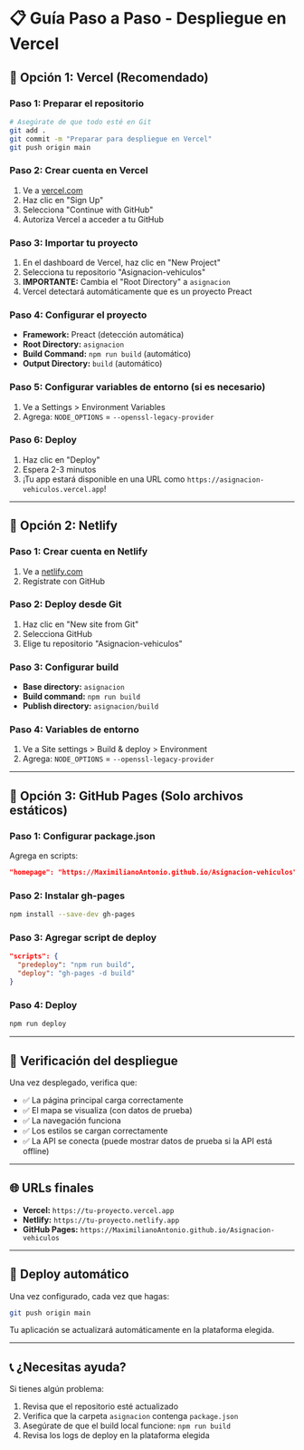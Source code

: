 # 📋 Guía Paso a Paso - Despliegue en Vercel

## 🚀 **Opción 1: Vercel (Recomendado)**

### **Paso 1: Preparar el repositorio**
```bash
# Asegúrate de que todo esté en Git
git add .
git commit -m "Preparar para despliegue en Vercel"
git push origin main
```

### **Paso 2: Crear cuenta en Vercel**
1. Ve a [vercel.com](https://vercel.com)
2. Haz clic en "Sign Up"
3. Selecciona "Continue with GitHub"
4. Autoriza Vercel a acceder a tu GitHub

### **Paso 3: Importar tu proyecto**
1. En el dashboard de Vercel, haz clic en "New Project"
2. Selecciona tu repositorio "Asignacion-vehiculos"
3. **IMPORTANTE:** Cambia el "Root Directory" a `asignacion`
4. Vercel detectará automáticamente que es un proyecto Preact

### **Paso 4: Configurar el proyecto**
- **Framework:** Preact (detección automática)
- **Root Directory:** `asignacion`
- **Build Command:** `npm run build` (automático)
- **Output Directory:** `build` (automático)

### **Paso 5: Configurar variables de entorno (si es necesario)**
1. Ve a Settings > Environment Variables
2. Agrega: `NODE_OPTIONS` = `--openssl-legacy-provider`

### **Paso 6: Deploy**
1. Haz clic en "Deploy"
2. Espera 2-3 minutos
3. ¡Tu app estará disponible en una URL como `https://asignacion-vehiculos.vercel.app`!

---

## 🔗 **Opción 2: Netlify**

### **Paso 1: Crear cuenta en Netlify**
1. Ve a [netlify.com](https://netlify.com)
2. Regístrate con GitHub

### **Paso 2: Deploy desde Git**
1. Haz clic en "New site from Git"
2. Selecciona GitHub
3. Elige tu repositorio "Asignacion-vehiculos"

### **Paso 3: Configurar build**
- **Base directory:** `asignacion`
- **Build command:** `npm run build`
- **Publish directory:** `asignacion/build`

### **Paso 4: Variables de entorno**
1. Ve a Site settings > Build & deploy > Environment
2. Agrega: `NODE_OPTIONS` = `--openssl-legacy-provider`

---

## 📱 **Opción 3: GitHub Pages (Solo archivos estáticos)**

### **Paso 1: Configurar package.json**
Agrega en scripts:
```json
"homepage": "https://MaximilianoAntonio.github.io/Asignacion-vehiculos"
```

### **Paso 2: Instalar gh-pages**
```bash
npm install --save-dev gh-pages
```

### **Paso 3: Agregar script de deploy**
```json
"scripts": {
  "predeploy": "npm run build",
  "deploy": "gh-pages -d build"
}
```

### **Paso 4: Deploy**
```bash
npm run deploy
```

---

## 🔧 **Verificación del despliegue**

Una vez desplegado, verifica que:
- ✅ La página principal carga correctamente
- ✅ El mapa se visualiza (con datos de prueba)
- ✅ La navegación funciona
- ✅ Los estilos se cargan correctamente
- ✅ La API se conecta (puede mostrar datos de prueba si la API está offline)

---

## 🌐 **URLs finales**

- **Vercel:** `https://tu-proyecto.vercel.app`
- **Netlify:** `https://tu-proyecto.netlify.app`
- **GitHub Pages:** `https://MaximilianoAntonio.github.io/Asignacion-vehiculos`

---

## 🔄 **Deploy automático**

Una vez configurado, cada vez que hagas:
```bash
git push origin main
```

Tu aplicación se actualizará automáticamente en la plataforma elegida.

---

## 📞 **¿Necesitas ayuda?**

Si tienes algún problema:
1. Revisa que el repositorio esté actualizado
2. Verifica que la carpeta `asignacion` contenga `package.json`
3. Asegúrate de que el build local funcione: `npm run build`
4. Revisa los logs de deploy en la plataforma elegida
